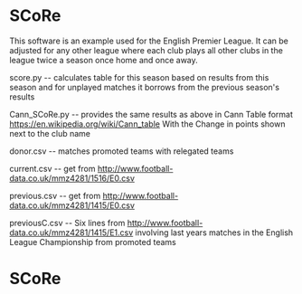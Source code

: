 # SCoRe

This software is an example used for the English Premier League.  It can be adjusted for any other league where each club plays all other clubs in the league twice a season once home and once away.

score.py -- calculates table for this season based on results from this season and for unplayed matches it borrows from the previous season's results

Cann_SCoRe.py -- provides the same results as above in Cann Table format https://en.wikipedia.org/wiki/Cann_table With the Change in points shown next to the club name

donor.csv -- matches promoted teams with relegated teams

current.csv -- get from http://www.football-data.co.uk/mmz4281/1516/E0.csv 

previous.csv -- get from http://www.football-data.co.uk/mmz4281/1415/E0.csv

previousC.csv -- Six lines from http://www.football-data.co.uk/mmz4281/1415/E1.csv involving last years matches in the English League Championship from promoted teams
# SCoRe
